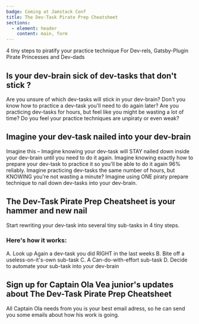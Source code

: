 ```yaml
---
badge: Coming at Jamstack Conf
title: The Dev-Task Pirate Prep Cheatsheet
sections:
  - element: header
    content: main, form
---
```

4 tiny steps to piratify your practice technique
For Dev-rels, Gatsby-Plugin Pirate Princesses and Dev-dads

## Is your dev-brain sick of dev-tasks that don't stick ?


Are you unsure of which dev-tasks will stick in your dev-brain? Don't you know how to  practice a dev-task you'll need to do again later? Are you practicing dev-tasks for hours, but feel like you might be wasting a lot of time? Do you feel your practice techniques are unpiraty or even weak?

## Imagine your dev-task nailed into your dev-brain

Imagine this – Imagine knowing your dev-task will STAY nailed down inside your dev-brain until you need to do it again. Imagine knowing exactly how to prepare your dev-task to practice it so you'll be able to do it again 96% reliably. Imagine practicing dev-tasks the same number of hours, but KNOWING you're not wasting a minute? Imagine using ONE piraty prepare technique to nail down dev-tasks into your dev-brain.



## The Dev-Task Pirate Prep Cheatsheet is your hammer and new nail
Start rewriting your dev-task into several tiny sub-tasks in 4 tiny steps.

### Here's how it works:

A. Look up Again a dev-task you did RIGHT in the last weeks
B. Bite off a useless-on-it's-own sub-task
C. A Can-do-with-effort sub-task
D. Decide to automate your sub-task into your dev-brain


## Sign up for Captain Ola Vea junior's updates about The Dev-Task Pirate Prep Cheatsheet

All Captain Ola needs from you is your best email adress, so he can send you some emails about how his work is going.


